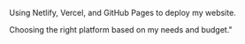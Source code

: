 Using Netlify, Vercel, and GitHub Pages to deploy my website.

Choosing the right platform based on my needs and budget."